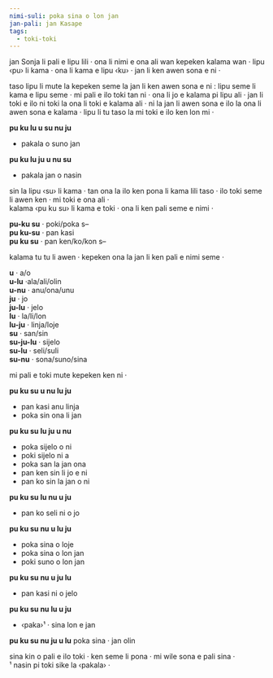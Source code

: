 ```yaml
---
nimi-suli: poka sina o lon jan
jan-pali: jan Kasape
tags:
  - toki-toki
---
```

jan Sonja li pali e lipu lili · ona li nimi e ona ali wan kepeken kalama wan · lipu ‹pu› li kama · ona li kama e lipu ‹ku› · jan li ken awen sona e ni ·

taso lipu li mute la kepeken seme la jan li ken awen sona e ni : lipu seme li kama e lipu seme ·
mi pali e ilo toki tan ni · ona li jo e kalama pi lipu ali · jan li toki e ilo ni toki la ona li toki e kalama ali · ni la jan li awen sona e ilo la ona li awen sona e kalama · lipu li tu taso la mi toki e ilo ken lon mi ·

**pu ku lu u su nu ju**

- pakala o suno jan


**pu ku lu ju u nu su**

- pakala jan o nasin


sin la lipu ‹su› li kama · tan ona la ilo ken pona li kama lili taso · ilo toki seme li awen ken · mi toki e ona ali ·  
kalama ‹pu ku su› li kama e toki · ona li ken pali seme e nimi ·  

**pu-ku su** · poki/poka s–  
**pu ku-su** · pan kasi  
**pu ku su** · pan ken/ko/kon s–  

kalama tu tu li awen · kepeken ona la jan li ken pali e nimi seme ·

**u** · a/o  
**u-lu** ·ala/ali/olin  
**u-nu** · anu/ona/unu  
**ju** · jo  
**ju-lu** · jelo  
**lu** · la/li/lon  
**lu-ju** · linja/loje  
**su** · san/sin  
**su-ju-lu** · sijelo  
**su-lu** · seli/suli  
**su-nu** · sona/suno/sina  

mi pali e toki mute kepeken ken ni ·

**pu ku su u nu lu ju**  

- pan kasi anu linja
- poka sin ona li jan

**pu ku su lu ju u nu**

- poka sijelo o ni
- poki sijelo ni a
- poka san la jan ona
- pan ken sin li jo e ni
- pan ko sin la jan o ni

**pu ku su lu nu u ju**
- pan ko seli ni o jo

**pu ku su nu u lu ju**
- poka sina o loje
- poka sina o lon jan
- poki suno o lon jan

**pu ku su nu u ju lu**
- pan kasi ni o jelo

**pu ku su nu lu u ju**
- ‹paka›¹ · sina lon e jan

**pu ku su nu ju u lu**
poka sina · jan olin

sina kin o pali e ilo toki · ken seme li pona · mi wile sona e pali sina ·  
¹ nasin pi toki sike la ‹pakala› ·  

